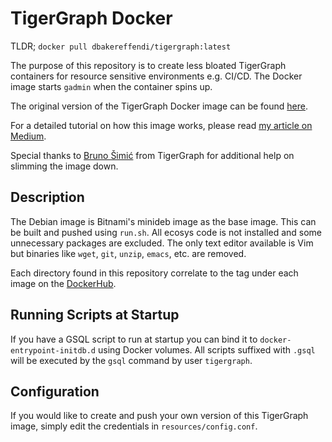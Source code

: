 # TigerGraph Docker

TLDR; `docker pull dbakereffendi/tigergraph:latest`

The purpose of this repository is to create less bloated TigerGraph containers for 
resource sensitive environments e.g. CI/CD. The Docker image starts `gadmin` when
the container spins up.

The original version of the TigerGraph Docker image can be found 
[here](https://github.com/tigergraph/ecosys/tree/master/demos/guru_scripts/docker).

For a detailed tutorial on how this image works, please read [my article on Medium](https://towardsdatascience.com/efficient-use-of-tigergraph-and-docker-5e7f9918bf53).

Special thanks to [Bruno Šimić](https://www.linkedin.com/in/brunosimic/) from TigerGraph for 
additional help on slimming the image down.

## Description

The Debian image is Bitnami's minideb image as the base image. This can be built
and pushed using `run.sh`. All ecosys code is not installed and some unnecessary
packages are excluded. The only text editor available is Vim but binaries like 
`wget`, `git`, `unzip`, `emacs`, etc. are removed.

Each directory found in this repository correlate to the tag under each image on the
[DockerHub](https://hub.docker.com/repository/docker/dbakereffendi/tigergraph).

## Running Scripts at Startup

If you have a GSQL script to run at startup you can bind it to `docker-entrypoint-initdb.d` 
using Docker volumes. All scripts suffixed with `.gsql` will be executed by the `gsql` command by user `tigergraph`.

## Configuration

If you would like to create and push your own version of this TigerGraph image, 
simply edit the credentials in `resources/config.conf`.
